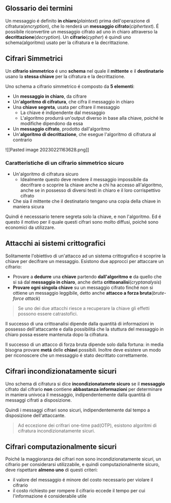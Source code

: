 ## Glossario dei termini
Un messaggio é definito **in chiaro**(*plaintext*) prima dell'operazione di cifratura(*encryption*), che lo renderá un **messaggio cifrato**(*ciphertext*). É possibile riconvertire un messaggio cifrato ad uno in chiaro attraverso la **decrittazione**(*decryption*). Un **cifrario**(*cypher*) é quindi uno schema(algoritmo) usato per la cifratura e la decrittazione.
## Cifrari Simmetrici
Un **cifrario simmetrico** é uno **schema** nel quale il **mittente** e il **destinatario** usano la **stessa chiave** per la cifratura e la decrittazione.

Uno schema a cifrario simmetrico é composto da **5 elementi**:
- Un **messaggio in chiaro**, da cifrare
- Un'**algoritmo di cifratura**, che cifra il messaggio in chiaro
- Una **chiave segreta**, usata per cifrare il messaggio
	- La chiave é indipendente dal messaggio
	- L'algoritmo produrrá un'output diverso in base alla chiave, poiché le modifiche dipendono da essa
- Un **messaggio cifrato**, prodotto dall'algoritmo
- Un'**algoritmo di decrittazione**, che esegue l'algoritmo di cifratura al contrario

![[Pasted image 20230221163628.png]]
### Caratteristiche di un cifrario simmetrico sicuro
- Un'algoritmo di cifratura sicuro
	- Idealmente questo deve rendere il messaggio impossibile da decrifrare o scoprire la chiave anche a chi ha accesso all'algoritmo, anche se in possesso di diversi testi in chiaro e il loro corrispettivo cifrato
- Che sia il mittente che il destinatario tengano una copia della chiave in maniera sicura

Quindi é necesssario tenere segreta solo la chiave, e non l'algoritmo. Ed é questo il motivo per il quale questi cifrari sono molto diffusi, poiché sono economici da utilizzare.
## Attacchi ai sistemi crittografici
Solitamente l'obiettivo di un'attacco ad un sistema crittografico é scoprire la chiave per decifrare un messaggio.
Esistono due approcci per attaccare un cifrario: 
- Provare a **dedurre** una **chiave** partendo **dall'algoritmo** **e** da quello che si sá dal **messaggio in chiaro**, anche detta **crittoanalisi**(*cryptanalysis*)
- **Provare ogni singola chiave** su un messaggio cifrato finché non si ottiene un messaggio leggibile, detto anche **attacco a forza bruta**(*brute-force attack*)

> Se uno dei due attacchi riesce a recuperare la chiave gli effetti possono essere catrastofici.

Il successo di una crittoanalisi dipende dalla quantitá di informazioni in possesso dell'attaccante e dalla possibilitá che la stuttura del messaggio in chiaro possa essere mantenuta dopo la cifratura.

Il successo di un attacco di forza bruta dipende solo dalla fortuna: in media bisogna provare **metá** delle **chiavi** possibili. Inoltre deve esistere un modo per riconoscere che un messaggio é stato decrittato correttamente.
## Cifrari incondizionatamente sicuri
Uno schema di cifratura si dice **incondizionatamete sicuro** se il **messaggio** cifrato dal cifrario **non** contiene **abbastanza informazioni** per determinare in maniera univoca il messaggio, indipendentemente dalla quantitá di messaggi cifrati a disposizione.

Quindi i messaggi cifrari sono sicuri, indipendentemente dal tempo a disposizione dell'attaccante.

> Ad eccezione dei crifrari one-time pad(OTP), esistono algoritmi di cifratura incondizionatamente sicuri.
## Cifrari computazionalmente sicuri
Poiché la maggioranza dei cifrari non sono incondizionatamente sicuri, un cifrario per considerarsi utilizzabile, e quindi computazionalmente sicuro, deve rispettare **almeno uno** di questi criteri:
- il valore del messaggio é minore del costo necessario per violare il cifrario
- il costo richiesto per rompere il cifrario eccede il tempo per cui l'informazione é considerabile utile
